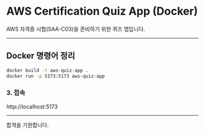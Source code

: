 # AWS Certification Quiz App (Docker)

AWS 자격증 시험(SAA-C03)을 준비하기 위한 퀴즈 앱입니다. 

---

## Docker 명령어 정리


```bash
docker build -t aws-quiz-app .
docker run -p 5173:5173 aws-quiz-app
```

### 3. 접속

http://localhost:5173 

---
합격을 기원합니다.
